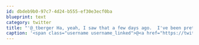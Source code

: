 ```yaml
---
id: dbdeb9b0-97c7-4d24-b555-ef30e3ecf0ba
blueprint: text
category: twitter
title: "'@_tberger Ha, yeah, I saw that a few days ago.  I've been pretty happy so far. You guys using it? @springloops"
caption: '<span class="username username_linked">@<a href="https://twitter.com/_tberger" title="Thomas Berger">_tberger</a></span> Ha, yeah, I saw that a few days ago.  I''ve been pretty happy so far. You guys using it? <span class="username username_linked">@<a href="https://twitter.com/springloops" title="Springloops">springloops</a></span>'
---
```

